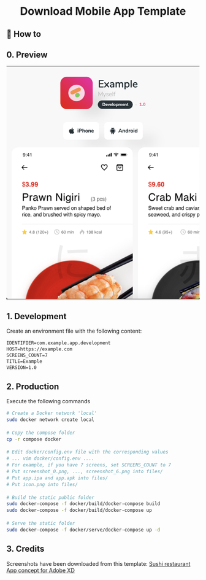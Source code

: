 <h1 align="center">
  Download Mobile App Template
</h1>


## 🚀 How to

## 0. **Preview**

![Image](docs/images/screenshot_0.png)

## 1. **Development**

Create an environment file with the following content:
```env
IDENTIFIER=com.example.app.development
HOST=https://example.com
SCREENS_COUNT=7
TITLE=Example
VERSION=1.0
```

## 2. **Production**

Execute the following commands

```bash
# Create a Docker network 'local'
sudo docker network create local

# Copy the compose folder
cp -r compose docker

# Edit docker/config.env file with the corresponding values
# ... vim docker/config.env ....
# For example, if you have 7 screens, set SCREENS_COUNT to 7
# Put screenshot_0.png, ..., screenshot_6.png into files/
# Put app.ipa and app.apk into files/
# Put icon.png into files/

# Build the static public folder
sudo docker-compose -f docker/build/docker-compose build
sudo docker-compose -f docker/build/docker-compose up

# Serve the static folder
sudo docker-compose -f docker/serve/docker-compose up -d
```

## 3. **Credits**

Screenshots have been downloaded from this template:
[Sushi restaurant App concept for Adobe XD](https://www.xdguru.com/sushi-restaurant-app-concept-for-xd/)